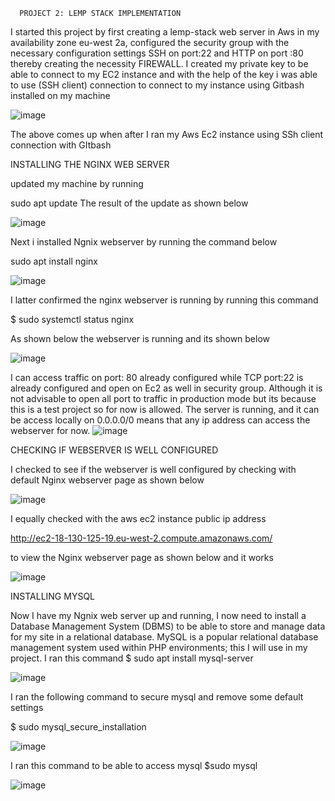       PROJECT 2: LEMP STACK IMPLEMENTATION
I started this project by first creating a lemp-stack web server in Aws in my availability zone eu-west 2a,
configured the security group with the necessary configuration settings 
SSH on port:22 and HTTP on port :80 thereby creating the necessity FIREWALL.
 I created my private key to be able to connect to my EC2 instance and with the help of the
 key i was able to use (SSH client) connection to connect to my instance using Gitbash installed on my machine
 
 ![image](https://user-images.githubusercontent.com/55473846/138353764-08acda5b-86bb-4728-a4f5-fcc3d7b9df7f.png)
 
 The above comes up when after I ran my Aws  Ec2 instance using SSh client connection with GItbash

INSTALLING THE NGINX WEB SERVER

updated my machine by running

sudo apt update
The result of the update as shown below

![image](https://user-images.githubusercontent.com/55473846/138353932-ba9ff7ea-68d0-441b-9c47-80dd5b49ddbf.png)

Next i installed Ngnix webserver by running the command below

sudo apt install nginx

![image](https://user-images.githubusercontent.com/55473846/138354082-f6dfd165-55e6-439e-a9c9-6d216581dfa9.png)

I latter confirmed the nginx webserver is running by running this command

$ sudo systemctl status nginx

As shown below the webserver is running and its shown below

![image](https://user-images.githubusercontent.com/55473846/138355709-a2fbc17c-c4cd-4fe9-bbdc-ba3befec6c73.png)

I can access traffic on port: 80 already configured while TCP port:22 is already configured and open on Ec2 as well in security group. Although it is not advisable to open all port to traffic in production mode but its because this is a test project so for now is allowed. The server is running, and it can be access locally on 0.0.0.0/0 means that any ip address can access the webserver for now.
![image](https://user-images.githubusercontent.com/55473846/138355841-3605e7e6-20a6-403c-8cc6-06d0a069db13.png)

CHECKING IF WEBSERVER IS WELL CONFIGURED

I checked to see if the webserver is well configured by checking with default Nginx webserver page as shown below

![image](https://user-images.githubusercontent.com/55473846/138356077-f1fba1e1-4b0c-4b2d-a3e7-da0278c78f3b.png)

I equally checked with the aws ec2 instance public ip address 

http://ec2-18-130-125-19.eu-west-2.compute.amazonaws.com/ 

to view the Nginx webserver page as shown below and it works

![image](https://user-images.githubusercontent.com/55473846/138356243-df2e6a5b-601b-4247-9f5d-e6cd7dba6b8c.png)

INSTALLING MYSQL

Now I have my Ngnix web server up and running, I now need to install a Database Management System (DBMS) to be able to store and manage data for my site in a relational database. MySQL is a popular relational database management system used within PHP environments; this I will use in my project.
I ran this command 
$ sudo apt install mysql-server

![image](https://user-images.githubusercontent.com/55473846/138356868-81ef22b3-ff08-4a01-aed5-69adb5f98073.png)

I ran the following command to secure mysql and remove some default settings

$ sudo mysql_secure_installation

![image](https://user-images.githubusercontent.com/55473846/138357007-7e2a401f-ebbe-4062-af5e-3236e75d033d.png)

I ran this command to be able to access mysql
$sudo mysql

![image](https://user-images.githubusercontent.com/55473846/138357199-4e15f096-bff2-43af-bec7-9bee1b2865f1.png)






